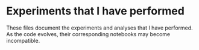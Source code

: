 # Experiments that I have performed

These files document the experiments and analyses that I have performed. As the code evolves, their corresponding notebooks may become incompatible.
